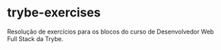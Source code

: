 # trybe-exercises
Resolução de exercícios para os blocos do curso de Desenvolvedor Web Full Stack da Trybe.
